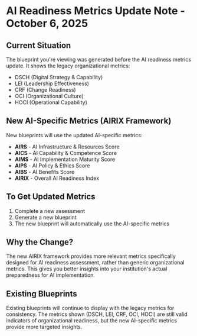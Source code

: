 # AI Readiness Metrics Update Note - October 6, 2025

## Current Situation
The blueprint you're viewing was generated before the AI readiness metrics update. It shows the legacy organizational metrics:
- DSCH (Digital Strategy & Capability) 
- LEI (Leadership Effectiveness)
- CRF (Change Readiness)
- OCI (Organizational Culture)
- HOCI (Operational Capability)

## New AI-Specific Metrics (AIRIX Framework)
New blueprints will use the updated AI-specific metrics:
- **AIRS** - AI Infrastructure & Resources Score
- **AICS** - AI Capability & Competence Score
- **AIMS** - AI Implementation Maturity Score
- **AIPS** - AI Policy & Ethics Score
- **AIBS** - AI Benefits Score
- **AIRIX** - Overall AI Readiness Index

## To Get Updated Metrics
1. Complete a new assessment
2. Generate a new blueprint
3. The new blueprint will automatically use the AI-specific metrics

## Why the Change?
The new AIRIX framework provides more relevant metrics specifically designed for AI readiness assessment, rather than generic organizational metrics. This gives you better insights into your institution's actual preparedness for AI implementation.

## Existing Blueprints
Existing blueprints will continue to display with the legacy metrics for consistency. The metrics shown (DSCH, LEI, CRF, OCI, HOCI) are still valid indicators of organizational readiness, but the new AI-specific metrics provide more targeted insights.